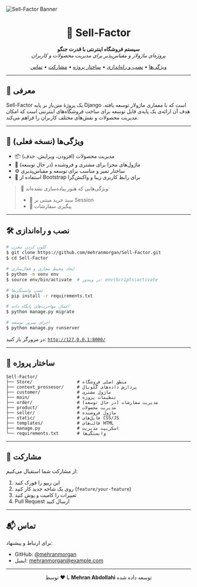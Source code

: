 ![Sell-Factor Banner](https://repository-images.githubusercontent.com/your_banner_link_here)

<h1 align="center">🧾 Sell-Factor</h1>

<p align="center">
  <b>سیستم فروشگاه اینترنتی با قدرت جنگو</b><br>
  <i>پروژه‌ای ماژولار و مقیاس‌پذیر برای مدیریت محصولات و کاربران</i>
</p>

<p align="center">
  <a href="#ویژگی‌ها">ویژگی‌ها</a> •
  <a href="#نصب-و-راه‌اندازی">نصب و راه‌اندازی</a> •
  <a href="#ساختار-پوشه‌ها">ساختار پروژه</a> •
  <a href="#مشارکت">مشارکت</a> •
  <a href="#تماس">تماس</a>
</p>

---

## 🌟 معرفی

Sell-Factor یک پروژهٔ متن‌باز بر پایه Django است که با معماری ماژولار توسعه یافته. هدف آن ارائه‌ی یک پایه‌ی قابل توسعه برای ساخت فروشگاه‌های اینترنتی است که امکان مدیریت محصولات و نقش‌های مختلف کاربران را فراهم می‌کند.

---

## 🚀 ویژگی‌ها (نسخه فعلی)

- 📦 مدیریت محصولات (افزودن، ویرایش، حذف)
- 👥 ماژول‌های مجزا برای مشتری و فروشنده (در حال توسعه)
- ⚙️ ساختار تمیز و مناسب برای توسعه و مقیاس‌پذیری
- 🎨 استفاده از Bootstrap برای رابط کاربری زیبا و واکنش‌گرا

> 🧪 ویژگی‌هایی که هنوز پیاده‌سازی نشده‌اند:
> - 🛒 سبد خرید مبتنی بر Session
> - 📑 پیگیری سفارشات

---

## 🛠️ نصب و راه‌اندازی

```bash
# کلون کردن مخزن
$ git clone https://github.com/mehranmorgan/Sell-Factor.git
$ cd Sell-Factor

# ایجاد محیط مجازی و فعال‌سازی
$ python -m venv env
$ source env/bin/activate  # در ویندوز: env\Scripts\activate

# نصب وابستگی‌ها
$ pip install -r requirements.txt

# اعمال مهاجرت‌های پایگاه داده
$ python manage.py migrate

# اجرای سرور توسعه
$ python manage.py runserver
```

در مرورگر باز کنید: [`http://127.0.0.1:8000/`](http://127.0.0.1:8000/)

---

## 📁 ساختار پروژه

```
Sell-Factor/
├── Store/                 # منطق اصلی فروشگاه
├── context_prossesor/     # پردازش داده‌های گلوبال
├── customer/              # ماژول مشتری
├── main/                  # تنظیمات پروژه
├── order/                 # (در حال توسعه) مدیریت سفارشات
├── product/               # مدیریت محصولات
├── seller/                # ماژول فروشنده
├── static/                # فایل‌های CSS/JS
├── templates/             # قالب‌های HTML
├── manage.py              # اسکریپت مدیریت
└── requirements.txt       # وابستگی‌ها
```

---

## 🤝 مشارکت

از مشارکت شما استقبال می‌کنیم:

1. این ریپو را فورک کنید
2. روی یک شاخه جدید کار کنید (`feature/your-feature`)
3. تغییرات را کامیت و پوش کنید
4. Pull Request ارسال کنید

---

## 📬 تماس

برای ارتباط و پیشنهاد:

- GitHub: [@mehranmorgan](https://github.com/mehranmorgan)
- ایمیل: mehranmorgan@example.com

---

<p align="center">با ❤️ توسط <strong>Mehran Abdollahi</strong> توسعه داده شده</p>

